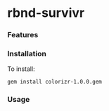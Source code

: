 # rbnd-survivr

### Features

### Installation
To install:
```
gem install colorizr-1.0.0.gem
```

### Usage
